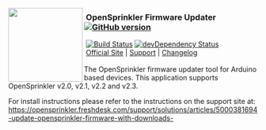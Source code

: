 <img align="left" height="150" src="http://albahra.com/opensprinkler/icon-new.png"><h3>&nbsp;OpenSprinkler Firmware Updater [![GitHub version](https://badge.fury.io/gh/salbahra%2FOpenSprinkler-FW-Updater.svg)](http://badge.fury.io/gh/salbahra%2FOpenSprinkler-FW-Updater)</h3>
&nbsp;[![Build Status](https://api.travis-ci.org/salbahra/OpenSprinkler-FW-Updater.svg?branch=master)](https://travis-ci.org/) [![devDependency Status](https://david-dm.org/salbahra/OpenSprinkler-FW-Updater/dev-status.svg)](https://david-dm.org/salbahra/OpenSprinkler-FW-Updater#info=devDependencies)  
&nbsp;[Official Site][official] | [Support][help] | [Changelog][changelog]  
<br>
The OpenSprinkler firmware updater tool for Arduino based devices. This application supports OpenSprinkler v2.0, v2.1, v2.2 and v2.3.

For install instructions please refer to the instructions on the support site at: https://opensprinkler.freshdesk.com/support/solutions/articles/5000381694-update-opensprinkler-firmware-with-downloads-

[official]: https://opensprinkler.com
[help]: http://support.opensprinkler.com
[changelog]: https://github.com/salbahra/OpenSprinkler-FW-Updater/releases
